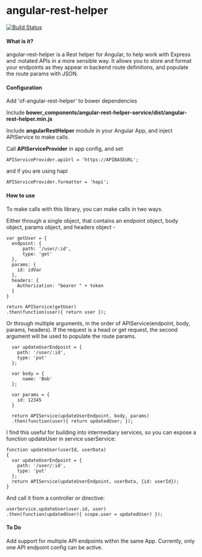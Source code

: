 # angular-rest-helper
[![Build Status](https://travis-ci.org/orionstein/angular-rest-helper-service.svg?branch=master)](https://travis-ci.org/orionstein/angular-rest-helper-service)

#### What is it?
angular-rest-helper is a Rest helper for Angular, to help work with Express and :notated APIs in a more sensible way.
It allows you to store and format your endpoints as they appear in backend route definitions, and populate the route params with JSON.

#### Configuration
Add 'of-angular-rest-helper' to bower dependencies

Include 
**bower_components/angular-rest-helper-service/dist/angular-rest-helper.min.js**

Include **angularRestHelper** module in your Angular App, and inject APIService to make calls.

Call **APIServiceProvider** in app config, and set
```
APIServiceProvider.apiUrl = 'https://APIBASEURL';
```

and if you are using hapi
```
APIServiceProvider.formatter = 'hapi';
```

#### How to use

To make calls with this library, you can make calls in two ways.

Either through a single object, that contains an endpoint object, body object, params object, and headers object -
  ```
  var getUser = {
    endpoint: {
        path: '/user/:id',
        type: 'get'
    },
    params: {
      id: idVar
    },
    headers: {
      Authorization: "bearer " + token
    }
  }

  return APIService(getUser)
  .then(function(user){ return user });
  ```

Or through multiple arguments, in the order of APIService(endpoint, body, params, headers). If the request is a head or get request, the second argument will be used to populate the route params.
```
  var updateUserEndpoint = {
    path: '/user/:id',
    type: 'put'
  };

  var body = {
      name: 'Bob'
  };

  var params = {
    id: 12345
  }

  return APIService(updateUserEndpoint, body, params)
  .then(function(user){ return updatedUser; });
```
I find this useful for building into intermediary services, so you can expose a function updateUser in service userService:

```
function updateUser(userId, userData)
{
  var updateUserEndpoint = {
    path: '/user/:id',
    type: 'put'
  };
  return APIService(updateUserEndpoint, userData, {id: userId});
}
```

And call it from a controller or directive:
```
userService.updateUser(user.id, user)
.then(function(updatedUser){ scope.user = updatedUser) });
```

#### To Do
Add support for multiple API endpoints within the same App. Currently, only one API endpoint config can be active.
